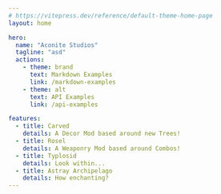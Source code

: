 ```yaml
---
# https://vitepress.dev/reference/default-theme-home-page
layout: home

hero:
  name: "Aconite Studios"
  tagline: "asd"
  actions:
    - theme: brand
      text: Markdown Examples
      link: /markdown-examples
    - theme: alt
      text: API Examples
      link: /api-examples

features:
  - title: Carved
    details: A Decor Mod based around new Trees!
  - title: Rosel
    details: A Weaponry Mod based around Combos!
  - title: Typlosid
    details: Look within...
  - title: Astray Archipelago
    details: How enchanting?
---
```


